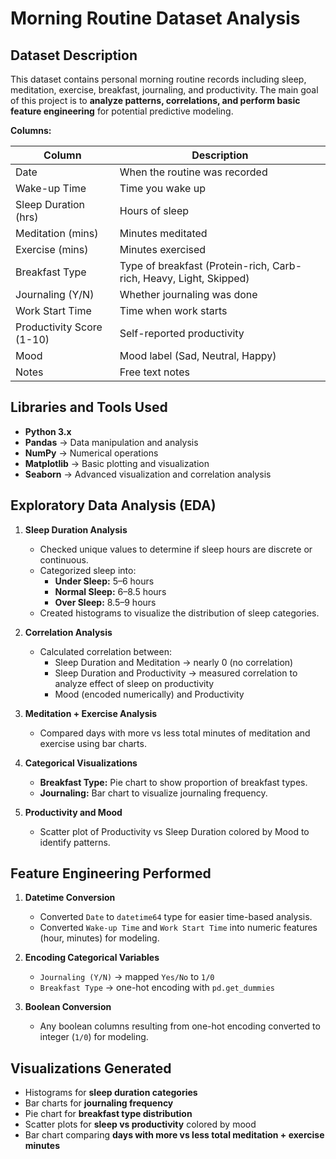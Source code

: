 # Morning Routine Dataset Analysis

##  Dataset Description

This dataset contains personal morning routine records including sleep, meditation, exercise, breakfast, journaling, and productivity. The main goal of this project is to **analyze patterns, correlations, and perform basic feature engineering** for potential predictive modeling.

**Columns:**

| Column | Description |
|--------|-------------|
| Date | When the routine was recorded |
| Wake-up Time | Time you wake up |
| Sleep Duration (hrs) | Hours of sleep |
| Meditation (mins) | Minutes meditated |
| Exercise (mins) | Minutes exercised |
| Breakfast Type | Type of breakfast (Protein-rich, Carb-rich, Heavy, Light, Skipped) |
| Journaling (Y/N) | Whether journaling was done |
| Work Start Time | Time when work starts |
| Productivity Score (1-10) | Self-reported productivity |
| Mood | Mood label (Sad, Neutral, Happy) |
| Notes | Free text notes |


## Libraries and Tools Used

- **Python 3.x**
- **Pandas** → Data manipulation and analysis  
- **NumPy** → Numerical operations  
- **Matplotlib** → Basic plotting and visualization  
- **Seaborn** → Advanced visualization and correlation analysis  


## Exploratory Data Analysis (EDA)

1. **Sleep Duration Analysis**  
   - Checked unique values to determine if sleep hours are discrete or continuous.  
   - Categorized sleep into:  
     - **Under Sleep:** 5–6 hours  
     - **Normal Sleep:** 6–8.5 hours  
     - **Over Sleep:** 8.5–9 hours  
   - Created histograms to visualize the distribution of sleep categories.

2. **Correlation Analysis**  
   - Calculated correlation between:  
     - Sleep Duration and Meditation → nearly 0 (no correlation)  
     - Sleep Duration and Productivity → measured correlation to analyze effect of sleep on productivity  
     - Mood (encoded numerically) and Productivity  

3. **Meditation + Exercise Analysis**  
   - Compared days with more vs less total minutes of meditation and exercise using bar charts.

4. **Categorical Visualizations**  
   - **Breakfast Type:** Pie chart to show proportion of breakfast types.  
   - **Journaling:** Bar chart to visualize journaling frequency.

5. **Productivity and Mood**  
   - Scatter plot of Productivity vs Sleep Duration colored by Mood to identify patterns.


## Feature Engineering Performed

1. **Datetime Conversion**  
   - Converted `Date` to `datetime64` type for easier time-based analysis.  
   - Converted `Wake-up Time` and `Work Start Time` into numeric features (hour, minutes) for modeling.

2. **Encoding Categorical Variables**  
   - `Journaling (Y/N)` → mapped `Yes/No` to `1/0`  
   - `Breakfast Type` → one-hot encoding with `pd.get_dummies`

3. **Boolean Conversion**  
   - Any boolean columns resulting from one-hot encoding converted to integer (`1/0`) for modeling.


## Visualizations Generated

- Histograms for **sleep duration categories**  
- Bar charts for **journaling frequency**  
- Pie chart for **breakfast type distribution**  
- Scatter plots for **sleep vs productivity** colored by mood  
- Bar chart comparing **days with more vs less total meditation + exercise minutes**

